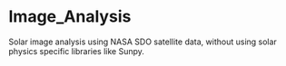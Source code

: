# Image_Analysis
Solar image analysis using NASA SDO satellite data, without using solar physics specific libraries like Sunpy.
